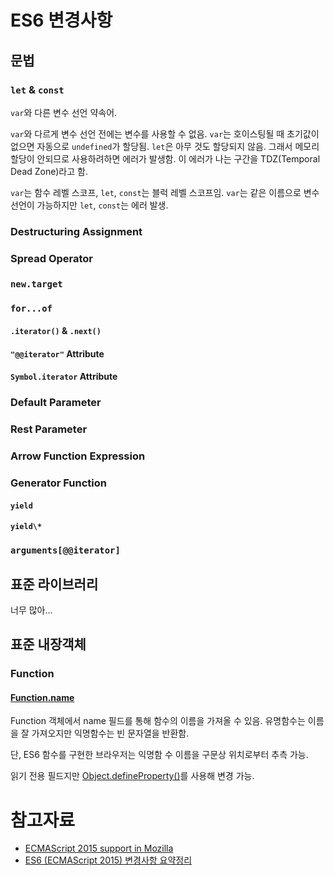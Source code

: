 # ES6 변경사항

## 문법

### `let` & `const`

`var`와 다른 변수 선언 약속어.

`var`와 다르게 변수 선언 전에는 변수를 사용할 수 없음. `var`는 호이스팅될 때 초기값이 없으면 자동으로 `undefined`가 할당됨. `let`은 아무 것도 할당되지 않음. 그래서 메모리 할당이 안되므로 사용하려하면 에러가 발생함. 이 에러가 나는 구간을 TDZ(Temporal Dead Zone)라고 함.

`var`는 함수 레벨 스코프, `let`, `const`는 블럭 레벨 스코프임. `var`는 같은 이름으로 변수 선언이 가능하지만 `let`, `const`는 에러 발생.

### Destructuring Assignment

### Spread Operator

### `new.target`

### `for...of`

#### `.iterator()` & `.next()`

#### `"@@iterator"` Attribute

#### `Symbol.iterator` Attribute

### Default Parameter

### Rest Parameter

### Arrow Function Expression

### Generator Function

#### `yield`

#### `yield\*`

### `arguments[@@iterator]`

## 표준 라이브러리

너무 많아...

## 표준 내장객체

### Function

#### [Function.name](https://developer.mozilla.org/ko/docs/Web/JavaScript/Reference/Global_Objects/Function/name)

Function 객체에서 name 필드를 통해 함수의 이름을 가져올 수 있음. 유명함수는 이름을 잘 가져오지만 익명함수는 빈 문자열을 반환함.

단, ES6 함수를 구현한 브라우저는 익명함 수 이름을 구문상 위치로부터 추측 가능.

읽기 전용 필드지만 [Object.defineProperty()](https://developer.mozilla.org/ko/docs/Web/JavaScript/Reference/Global_Objects/Object/defineProperty)를 사용해 변경 가능.

# 참고자료

- [ECMAScript 2015 support in Mozilla](https://developer.mozilla.org/ko/docs/Web/JavaScript/New_in_JavaScript/ECMAScript_6_support_in_Mozilla)
- [ES6 (ECMAScript 2015) 변경사항 요약정리](https://im-nc2u.tistory.com/entry/ES6-ECMAScript-2015-%EB%AC%B8%EB%B2%95-%ED%8F%AC%EC%9D%B8%ED%8A%B8)
